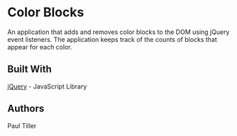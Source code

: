 
# Color Blocks

An application that adds and removes color blocks to the DOM using jQuery event listeners. The application keeps track of the counts of blocks that appear for each color.

## Built With

[jQuery](https://jquery.com/) - JavaScript Library

## Authors

Paul Tiller 



